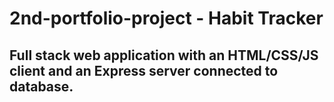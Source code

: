 # 2nd-portfolio-project - Habit Tracker

## Full stack web application with an HTML/CSS/JS client and an Express server connected to <db type> database.

